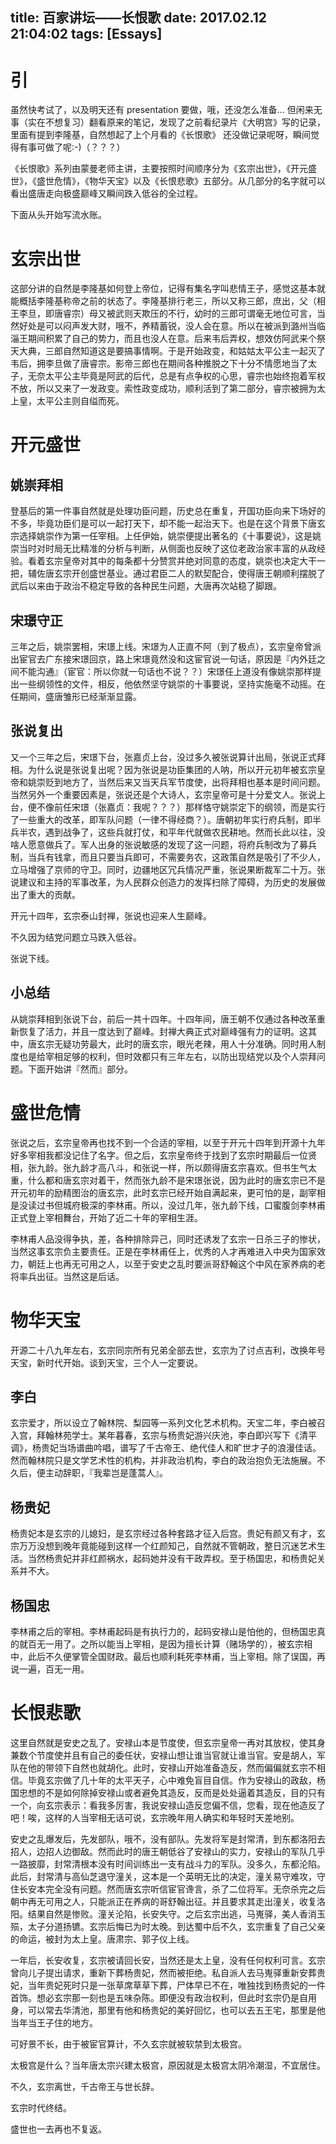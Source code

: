 title: 百家讲坛——长恨歌
date: 2017.02.12 21:04:02
tags: [Essays]
---

# 引
虽然快考试了，以及明天还有 presentation 要做，哦，还没怎么准备... 但闲来无事（实在不想复习）翻看原来的笔记，发现了之前看纪录片《大明宫》写的记录，里面有提到李隆基，自然想起了上个月看的《长恨歌》 还没做记录呢呀，瞬间觉得有事可做了呢:-)（？？？）

《长恨歌》系列由蒙曼老师主讲，主要按照时间顺序分为《玄宗出世》，《开元盛世》，《盛世危情》，《物华天宝》以及《长恨悲歌》五部分。从几部分的名字就可以看出盛唐走向极盛巅峰又瞬间跌入低谷的全过程。

下面从头开始写流水账。

# 玄宗出世
这部分讲的自然是李隆基如何登上帝位，记得有集名字叫悲情王子，感觉这基本就能概括李隆基称帝之前的状态了。李隆基排行老三，所以又称三郎，庶出，父（相王李旦，即唐睿宗）母又被武则天欺压的不行，幼时的三郎可谓毫无地位可言，当然好处是可以闷声发大财，哦不，养精蓄锐，没人会在意。所以在被派到潞州当临淄王期间积累了自己的势力，而且也没人在意。后来韦后弄权，想效仿阿武来个祭天大典，三郎自然知道这是要搞事情啊。于是开始政变，和姑姑太平公主一起灭了韦后，拥李旦做了唐睿宗。影帝三郎也在期间各种推脱之下十分不情愿地当了太子，无奈太平公主毕竟是阿武的后代，总是有点争权的心思，睿宗也始终抱着军权不放，所以又来了一发政变。索性政变成功，顺利活到了第二部分，睿宗被拥为太上皇，太平公主则自缢而死。

# 开元盛世
## 姚崇拜相
登基后的第一件事自然就是处理功臣问题，历史总在重复，开国功臣向来下场好的不多，毕竟功臣们是可以一起打天下，却不能一起治天下。也是在这个背景下唐玄宗选择姚崇作为第一任宰相。上任伊始，姚崇便提出著名的《十事要说》，这是姚崇当时对时局无比精准的分析与判断，从侧面也反映了这位老政治家丰富的从政经验。看着玄宗皇帝对其中的每条都十分赞赏并绝对同意的态度，姚崇也决定大干一把，辅佐唐玄宗开创盛世基业。通过君臣二人的默契配合，使得唐王朝顺利摆脱了武后以来由于政治不稳定导致的各种民生问题，大唐再次站稳了脚跟。

## 宋璟守正
三年之后，姚崇罢相，宋璟上线。宋璟为人正直不阿（到了极点），玄宗皇帝曾派出宦官去广东接宋璟回京，路上宋璟竟然没和这宦官说一句话，原因是『内外廷之间不能沟通』（宦官：所以你就一句话也不说？？）宋璟任上道没有像姚崇那样提出一些纲领性的文件，相反，他依然坚守姚崇的十事要说，坚持实施毫不动摇。在任期间，盛唐雏形已经渐渐显露。

## 张说复出
又一个三年之后，宋璟下台，张嘉贞上台，没过多久被张说算计出局，张说正式拜相。为什么说是张说复出呢？因为张说是功臣集团的人呐，所以开元初年被玄宗皇帝和姚崇贬到地方了，当然后来又当天兵军节度使，出将拜相也基本是时间问题。当然另外一个重要因素是，张说还是个大诗人，玄宗皇帝可是十分爱文人。张说上台，便不像前任宋璟（张嘉贞：我呢？？？）那样恪守姚崇定下的纲领，而是实行了一些重大的改革，即军队问题（一律不得经商？）。唐朝初年实行府兵制，即半兵半农，遇到战争了，这些兵就打仗，和平年代就做农民耕地。然而长此以往，没啥人愿意做兵了。军人出身的张说敏感的发现了这一问题，将府兵制改为了募兵制，当兵有钱拿，而且只要当兵即可，不需要务农，这政策自然是吸引了不少人，立马增强了京师的守卫。同时，边疆地区冗兵情况严重，张说果断裁军二十万。张说建议和主持的军事改革，为人民群众创造力的发挥扫除了障碍，为历史的发展做出了重大的贡献。

开元十四年，玄宗泰山封禅，张说也迎来人生巅峰。

不久因为结党问题立马跌入低谷。

张说下线。

## 小总结
从姚崇拜相到张说下台，前后一共十四年。十四年间，唐王朝不仅通过各种改革重新恢复了活力，并且一度达到了巅峰。封禅大典正式对巅峰强有力的证明。这其中，唐玄宗无疑功劳最大，此时的唐玄宗，眼光老辣，用人十分准确。同时用人制度也是给宰相足够的权利，但时效都只有三年左右，以防出现结党以及个人崇拜问题。下面开始讲『然而』部分。

# 盛世危情
张说之后，玄宗皇帝再也找不到一个合适的宰相，以至于开元十四年到开源十九年好多宰相我都没记住了名字。但之后，玄宗皇帝终于找到了玄宗时期最后一位贤相，张九龄。张九龄才高八斗，和张说一样，所以颇得唐玄宗喜欢。但书生气太重，什么都和唐玄宗对着干，然而张九龄不是宋璟张说，因为此时的唐玄宗已不是开元初年的励精图治的唐玄宗，此时玄宗已经开始自满起来，更可怕的是，副宰相是没读过书但城府极深的李林甫。所以，没过几年，张九龄下线，口蜜腹剑李林甫正式登上宰相舞台，开始了近二十年的宰相生涯。

李林甫人品没得争执，差，各种排除异己，同时还诱发了玄宗一日杀三子的惨状，当然这事玄宗负主要责任。正是在李林甫任上，优秀的人才再难进入中央为国家效力，朝廷上也再无可用之人，以至于安史之乱时要派哥舒翰这个中风在家养病的老将率兵出征。当然这是后话。

# 物华天宝
开源二十八九年左右，玄宗同宗所有兄弟全部去世，玄宗为了讨点吉利，改换年号天宝，新时代开始。谈到天宝，三个人一定要说。
## 李白
玄宗爱才，所以设立了翰林院、梨园等一系列文化艺术机构。天宝二年，李白被召入宫，拜翰林苑学士。某年暮春，玄宗与杨贵妃游兴庆池，李白即兴写下《清平调》，杨贵妃当场谱曲吟唱，谱写了千古帝王、绝代佳人和旷世才子的浪漫佳话。然而翰林院只是文学艺术性的机构，并非政治机构，李白的政治抱负无法施展。不久后，便主动辞职，『我辈岂是蓬蒿人』。

## 杨贵妃
杨贵妃本是玄宗的儿媳妇，是玄宗经过各种套路才征入后宫。贵妃有颜又有才，玄宗万万没想到晚年竟能碰到这样一个红颜知己，自然就不管朝政，整日沉迷艺术生活。当然杨贵妃并非红颜祸水，起码她并没有干政弄权。至于杨国忠，和杨贵妃关系并不大。

## 杨国忠
李林甫之后的宰相。李林甫起码是有执行力的，起码安禄山是怕他的，但杨国忠真的就百无一用了。之所以能当上宰相，是因为擅长计算（赌场学的），被玄宗相中，此后不久便掌管全国财政。最后也顺利耗死李林甫，当上宰相。除了误国，再说一遍，百无一用。

# 长恨悲歌
这里自然就是安史之乱了。安禄山本是节度使，但玄宗皇帝一再对其放权，使其身兼数个节度使并且有自己的委任状，安禄山想让谁当官就让谁当官。安是胡人，军队在他的带领下自然也就胡化。此时，安禄山开始准备造反，然而偏偏就玄宗不相信。毕竟玄宗做了几十年的太平天子，心中难免盲目自信。作为安禄山的政敌，杨国忠想的不是如何除掉安禄山或者避免其造反，反而是处处逼着其造反，目的只有一个，向玄宗表示：看我多厉害，我说安禄山造反您偏不信，您看，现在他造反了吧！唉，这样的人当宰相无话可说，玄宗晚年用人确实和年轻时天差地别。

安史之乱爆发后，先发部队，哦不，没有部队。先发将军是封常清，到东都洛阳去招人，边招人边御敌。然而此时的唐王朝低谷了安禄山的实力，安禄山的军队几乎一路披靡，封常清根本没有时间训练出一支有战斗力的军队。没多久，东都沦陷。
此后，封常清与高仙芝退守潼关，这本是一个英明无比的决定，潼关易守难攻，守住长安本完全没有问题。然而唐玄宗听信宦官谗言，杀了二位将军。无奈杀完之后朝中再无可用之人，只能派正在养病的哥舒翰出征。并且要求其走出潼关，收复洛阳。结果自然是惨败。潼关沦陷，长安失守。之后玄宗出逃，马嵬驿，美人香消玉殒，太子分道扬镳。玄宗后悔已为时太晚。到达蜀中后不久，玄宗重复了自己父亲的命运，被封为太上皇。唐肃宗、郭子仪上线。

一年后，长安收复，玄宗被请回长安，当然还是太上皇，没有任何权利可言。玄宗曾向儿子提出请求，重新下葬杨贵妃，然而被拒绝。私自派人去马嵬驿重新安葬贵妃，当年贵妃死时只是一张草席草草下葬，尸体早已不在，唯独找到杨贵妃的一件首饰。想必玄宗那一刻也是五味杂陈。即便没有政治权利，但此时玄宗仍是自用身，可以常去华清池，那里有他和杨贵妃的美好回忆，也可以去五王宅，那里是他当年当王子住的地方。

可好景不长，由于被宦官算计，不久玄宗就被软禁到太极宫。

太极宫是什么？当年唐太宗兴建太极宫，原因就是太极宫太阴冷潮湿，不宜居住。

不久，玄宗离世，千古帝王与世长辞。

玄宗时代终结。

盛世也一去再也不复返。


